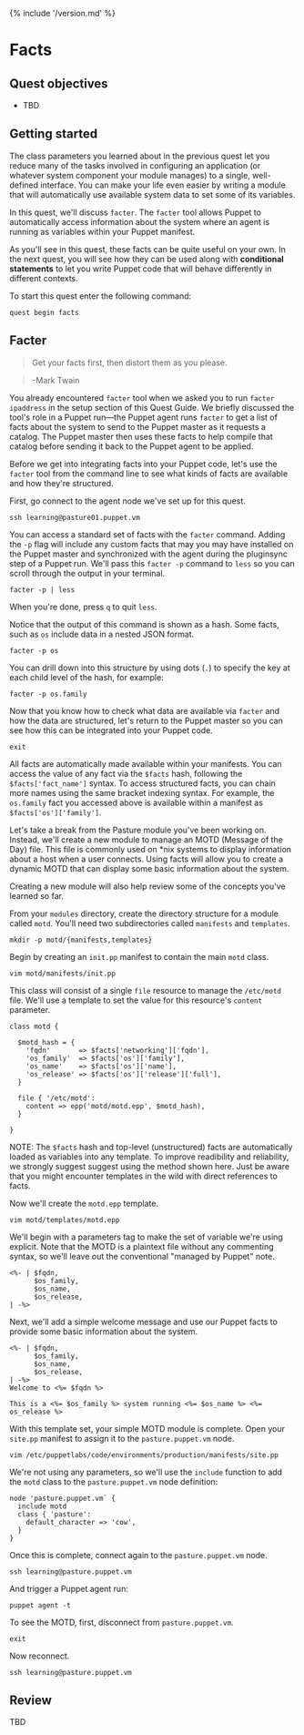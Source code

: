 {% include '/version.md' %}

# Facts

## Quest objectives
 - TBD

## Getting started

The class parameters you learned about in the previous quest let you reduce
many of the tasks involved in configuring an application (or whatever system
component your module manages) to a single, well-defined interface. You can
make your life even easier by writing a module that will automatically use
available system data to set some of its variables.

In this quest, we'll discuss `facter`. The
`facter` tool allows Puppet to automatically access information about the
system where an agent is running as variables within your Puppet manifest.

As you'll see in this quest, these facts can be quite useful on your own. In
the next quest, you will see how they can be used along with **conditional
statements** to let you write Puppet code that will behave differently in
different contexts.

To start this quest enter the following command:

    quest begin facts

## Facter

>Get your facts first, then distort them as you please.

> -Mark Twain

You already encountered `facter` tool when we asked you to run `facter
ipaddress` in the setup section of this Quest Guide. We briefly discussed
the tool's role in a Puppet run—the Puppet agent runs `facter` to get a list
of facts about the system to send to the Puppet master as it requests a
catalog. The Puppet master then uses these facts to help compile that catalog
before sending it back to the Puppet agent to be applied.

Before we get into integrating facts into your Puppet code, let's use the
`facter` tool from the command line to see what kinds of facts are available
and how they're structured.

First, go connect to the agent node we've set up for this quest.

    ssh learning@pasture01.puppet.vm

You can access a standard set of facts with the `facter` command. Adding the
`-p` flag will include any custom facts that may you may have installed on the
Puppet master and synchronized with the agent during the pluginsync step of a
Puppet run. We'll pass this `facter -p` command to `less` so you can scroll
through the output in your terminal.
	
    facter -p | less

When you're done, press `q` to quit `less`.

Notice that the output of this command is shown as a hash. Some facts, such as
`os` include data in a nested JSON format.

    facter -p os

You can drill down into this structure by using dots (`.`) to specify the key
at each child level of the hash, for example:

    facter -p os.family

Now that you know how to check what data are available via `facter` and how the
data are structured, let's return to the Puppet master so you can see how this
can be integrated into your Puppet code.

    exit

All facts are automatically made available within your manifests. You can
access the value of any fact via the `$facts` hash, following the
`$facts['fact_name']` syntax. To access structured facts, you can chain more
names using the same bracket indexing syntax. For example, the `os.family` fact
you accessed above is available within a manifest as `$facts['os']['family']`.

Let's take a break from the Pasture module you've been working on. Instead,
we'll create a new module to manage an MOTD (Message of the Day) file. This
file is commonly used on *nix systems to display information about a host when
a user connects. Using facts will allow you to create a dynamic MOTD that can
display some basic information about the system.

Creating a new module will also help review some of the concepts you've learned
so far.

From your `modules` directory, create the directory structure for a module
called `motd`. You'll need two subdirectories called `manifests` and
`templates`.

    mkdir -p motd/{manifests,templates}

Begin by creating an `init.pp` manifest to contain the main `motd` class.

    vim motd/manifests/init.pp

This class will consist of a single `file` resource to manage the `/etc/motd`
file. We'll use a template to set the value for this resource's `content`
parameter.

```puppet
class motd {

  $motd_hash = {
    'fqdn'       => $facts['networking']['fqdn'],
    'os_family'  => $facts['os']['family'],
    'os_name'    => $facts['os']['name'],
    'os_release' => $facts['os']['release']['full'],
  }

  file { '/etc/motd':
    content => epp('motd/motd.epp', $motd_hash),
  }

}
```

NOTE: The `$facts` hash and top-level (unstructured) facts are automatically
loaded as variables into any template. To improve readibility and reliability,
we strongly suggest suggest using the method shown here. Just be aware that you
might encounter templates in the wild with direct references to facts.

Now we'll create the `motd.epp` template.

    vim motd/templates/motd.epp

We'll begin with a parameters tag to make the set of variable we're using
explicit. Note that the MOTD is a plaintext file without any commenting syntax,
so we'll leave out the conventional "managed by Puppet" note.

```
<%- | $fqdn,
      $os_family,
      $os_name,
      $os_release,
| -%>
```

Next, we'll add a simple welcome message and use our Puppet facts to provide
some basic information about the system.

```
<%- | $fqdn,
      $os_family,
      $os_name,
      $os_release,
| -%>
Welcome to <%= $fqdn %>

This is a <%= $os_family %> system running <%= $os_name %> <%= os_release %>

```

With this template set, your simple MOTD module is complete. Open your
`site.pp` manifest to assign it to the `pasture.puppet.vm` node. 

    vim /etc/puppetlabs/code/environments/production/manifests/site.pp

We're not using any parameters, so we'll use the `include` function to add the
`motd` class to the `pasture.puppet.vm` node definition:

```puppet
node 'pasture.puppet.vm` {
  include motd
  class { 'pasture':
    default_character => 'cow',
  }
}
```

Once this is complete, connect again to the `pasture.puppet.vm` node.

    ssh learning@pasture.puppet.vm

And trigger a Puppet agent run:

    puppet agent -t

To see the MOTD, first, disconnect from `pasture.puppet.vm`.

    exit

Now reconnect.

    ssh learning@pasture.puppet.vm

## Review

TBD

